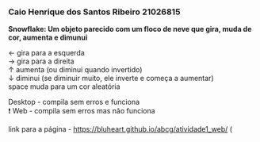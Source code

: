 <h3>Caio Henrique dos Santos Ribeiro 21026815</h3>

**Snowflake: Um objeto parecido com um floco de neve que gira, muda de cor, aumenta e dimunui**

← gira para a esquerda<br>
→ gira para a direita<br>
↑ aumenta (ou diminui quando invertido)<br>
↓ diminui (se diminuir muito, ele inverte e começa a aumentar)<br>
space muda para um cor aleatória<br>

Desktop - compila sem erros e funciona<br>
❗ Web - compila sem erros mas não funciona

link para a página - https://bluheart.github.io/abcg/atividade1_web/ (
